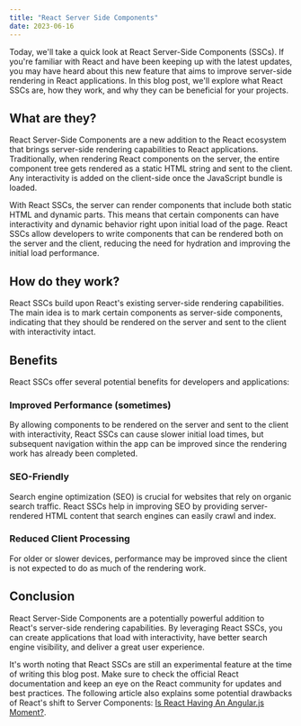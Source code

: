 ```yaml
---
title: "React Server Side Components"
date: 2023-06-16
---
```


Today, we'll take a quick look at React Server-Side Components (SSCs). If you're familiar with React and have been keeping up with the latest updates, you may have heard about this new feature that aims to improve server-side rendering in React applications. In this blog post, we'll explore what React SSCs are, how they work, and why they can be beneficial for your projects.

## What are they?

React Server-Side Components are a new addition to the React ecosystem that brings server-side rendering capabilities to React applications. Traditionally, when rendering React components on the server, the entire component tree gets rendered as a static HTML string and sent to the client. Any interactivity is added on the client-side once the JavaScript bundle is loaded.

With React SSCs, the server can render components that include both static HTML and dynamic parts. This means that certain components can have interactivity and dynamic behavior right upon initial load of the page. React SSCs allow developers to write components that can be rendered both on the server and the client, reducing the need for hydration and improving the initial load performance.

## How do they work?

React SSCs build upon React's existing server-side rendering capabilities. The main idea is to mark certain components as server-side components, indicating that they should be rendered on the server and sent to the client with interactivity intact.

## Benefits

React SSCs offer several potential benefits for developers and applications:

### Improved Performance (sometimes)

By allowing components to be rendered on the server and sent to the client with interactivity, React SSCs can cause slower initial load times, but subsequent navigation within the app can be improved since the rendering work has already been completed.

### SEO-Friendly

Search engine optimization (SEO) is crucial for websites that rely on organic search traffic. React SSCs help in improving SEO by providing server-rendered HTML content that search engines can easily crawl and index.

### Reduced Client Processing

For older or slower devices, performance may be improved since the client is not expected to do as much of the rendering work.

## Conclusion

React Server-Side Components are a potentially powerful addition to React's server-side rendering capabilities. By leveraging React SSCs, you can create applications that load with interactivity, have better search engine visibility, and deliver a great user experience.

It's worth noting that React SSCs are still an experimental feature at the time of writing this blog post. Make sure to check the official React documentation and keep an eye on the React community for updates and best practices. The following article also explains some potential drawbacks of React's shift to Server Components: [Is React Having An Angular.js Moment?]([https://bartwullems.blogspot.com/2023/05/net-7serialize-private-fields-and.html?utm_source=csharpdigest&utm_medium&utm_campaign=1654](https://marmelab.com/blog/2023/06/05/react-angularjs-moment.html?utm_source=reactdigest&utm_medium&utm_campaign=1659)https://marmelab.com/blog/2023/06/05/react-angularjs-moment.html?utm_source=reactdigest&utm_medium&utm_campaign=1659). 
